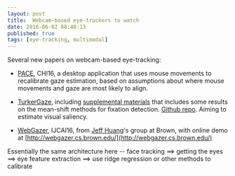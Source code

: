 ```yaml
---
layout: post
title:  Webcam-based eye-trackers to watch
date: 2016-06-02 08:48:13
published: true
tags: [eye-tracking, multimodal]
---
```


Several new papers on webcam-based eye-tracking:

- [PACE](https://www.researchgate.net/publication/299490836_Building_a_Personalized_Auto-Calibrating_Eye_Tracker_from_User_Interactions), CHI16, a desktop application that uses mouse movements to recalibrate gaze estimation, based on assumptions about where mouse movements and gaze are most likely to align.

- [TurkerGaze](http://arxiv.org/abs/1504.06755), including [supplemental materials](http://turkergaze.cs.princeton.edu/supp.pdf) that includes some results on the mean-shift methods for fixation detection. [Github repo](https://github.com/PrincetonVision/TurkerGaze). Aiming to estimate visual saliency. 
- [WebGazer](http://jeffhuang.com/Final_WebGazer_IJCAI16.pdf), IJCAI16, from [Jeff Huang](http://jeffhuang.com/)'s group at Brown, with online demo at [http://webgazer.cs.brown.edu/](http://webgazer.cs.brown.edu/)

Essentially the same architecture here -- face tracking ==> getting the eyes ==> eye feature extraction ==> use ridge regression or other methods to calibrate
